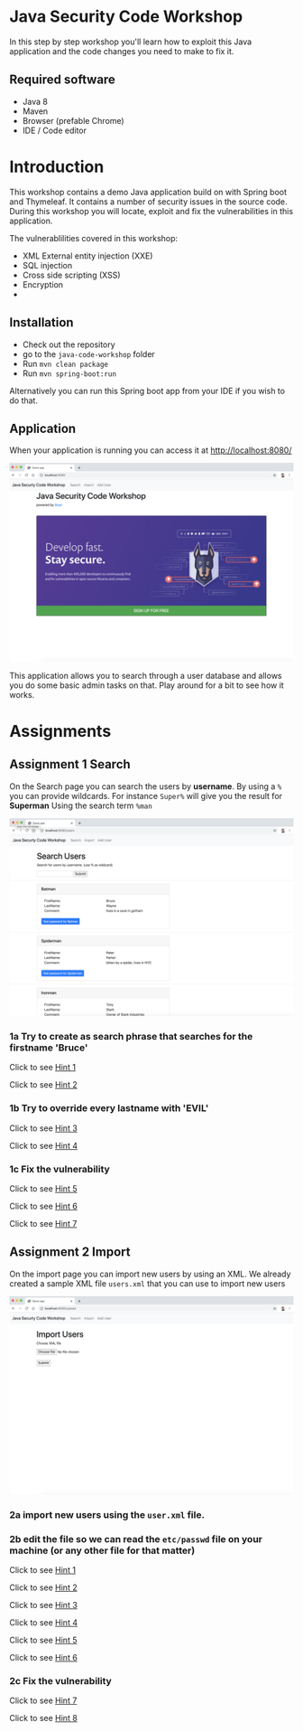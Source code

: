 # Java Security Code Workshop
In this step by step workshop you'll learn how to exploit this Java application and the code changes you need to make to fix it.

## Required software
- Java 8
- Maven
- Browser (prefable Chrome)
- IDE / Code editor

# Introduction

This workshop contains a demo Java application build on with Spring boot and Thymeleaf.
It contains a number of security issues in the source code.
During this workshop you will locate, exploit and fix the vulnerabilities in this application.

The vulnerablilities covered in this workshop:
- XML External entity injection (XXE)
- SQL injection
- Cross side scripting (XSS)
- Encryption
- 

## Installation

- Check out the repository
- go to the `java-code-workshop` folder
- Run `mvn clean package`
- Run `mvn spring-boot:run`

Alternatively you can run this Spring boot app from your IDE if you wish to do that.

## Application
When your application is running you can access it at [http://localhost:8080/](http://localhost:8080/)

![homepage](images/index.png)

This application allows you to search through a user database and allows you do some basic admin tasks on that.
Play around for a bit to see how it works.


# Assignments

## Assignment 1 Search

On the Search page you can search the users by **username**.
By using a `%` you can provide wildcards. For instance `Super%` will give you the result for **Superman**
Using the search term `%man`

![Search](images/search.png)

### 1a Try to create as search phrase that searches for the **firstname** 'Bruce'

    
Click to see [Hint 1](hints/search/hint1.md)

Click to see [Hint 2](hints/search/hint2.md)

    
### 1b Try to override every **lastname** with 'EVIL'
    
Click to see [Hint 3](hints/search/hint3.md)

Click to see [Hint 4](hints/search/hint4.md)
    
### 1c Fix the vulnerability

Click to see [Hint 5](hints/search/hint5.md)

Click to see [Hint 6](hints/search/hint6.md)

Click to see [Hint 7](hints/search/hint7.md)


## Assignment 2 Import

On the import page you can import new users by using an XML.
We already created a sample XML file `users.xml` that you can use to import new users

![Import](images/import.png)

### 2a import new users using the `user.xml` file.
### 2b edit the file so we can read the `etc/passwd` file on your machine (or any other file for that matter)

Click to see [Hint 1](hints/import/hint1.md)

Click to see [Hint 2](hints/import/hint2.md)

Click to see [Hint 3](hints/import/hint3.md)

Click to see [Hint 4](hints/import/hint4.md)

Click to see [Hint 5](hints/import/hint5.md)

Click to see [Hint 6](hints/import/hint6.md)

### 2c Fix the vulnerability

Click to see [Hint 7](hints/import/hint7.md)

Click to see [Hint 8](hints/import/hint8.md)



    


 
